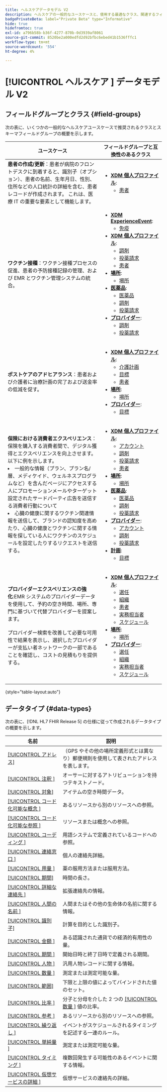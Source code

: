 ```yaml
---
title: ヘルスケアデータモデル V2
description: ヘルスケアの一般的なユースケースと、使用する最適なクラス、関連するフィールドグループ、データタイプについて説明します。
badgePrivateBeta: label="Private Beta" type="Informative"
hide: true
hidefromtoc: true
exl-id: a796b58b-b36f-4277-870b-0d3939af8061
source-git-commit: 8520be2a000edfd2d92bfbc6ebed41b1536fffc1
workflow-type: tm+mt
source-wordcount: '554'
ht-degree: 4%

---
```


# [!UICONTROL  ヘルスケア ] データモデル V2

## フィールドグループとクラス {#field-groups}

次の表に、いくつかの一般的なヘルスケアユースケースで推奨されるクラスとスキーマフィールドグループの概要を示します。

| ユースケース | フィールドグループと互換性のあるクラス |
| --- | --- |
| **患者の作成/更新**：患者が病院のフロントデスクに到着すると、識別子（オプション）、患者の名前、生年月日、性別、住所などの人口統計の詳細を含む、患者レコードが作成されます。 これは、医療 IT の重要な要素として機能します。 | <ul><li>**[XDM 個人プロファイル](../../classes/individual-profile.md)**:<ul><li>[ 患者 ](./field-groups/patient.md)</li></ul></li></ul> |
| **ワクチン接種**：ワクチン接種プロセスの促進、患者の予防接種記録の管理、および EMR とワクチン管理システムの統合。 | <ul><li>**[XDM ExperienceEvent](../../classes/experienceevent.md)**:<ul><li>[ 免疫 ](./field-groups/immunization.md)</li></ul></li><li>**[XDM 個人プロファイル](../../classes/individual-profile.md)**:<ul><li>[ 調剤 ](./field-groups/medication-dispense.md)</li><li>[ 投薬請求 ](./field-groups/medication-request.md)</li><li>[ 患者 ](./field-groups/patient.md)</li></ul></li><li>**[場所](./classes/location.md)**:<ul><li>[場所](./field-groups/location.md)</li></ul><li>**[医薬品](../../classes/medication.md)**:<ul><li>[ 医薬品 ](./field-groups/medication.md)</li><li>[ 調剤 ](./field-groups/medication-dispense.md)</li><li>[ 投薬請求 ](./field-groups/medication-request.md)</li></ul></li><li>**[プロバイダー](../../classes/provider.md)**:<ul><li>[ 調剤 ](./field-groups/medication-dispense.md)</li><li>[ 投薬請求 ](./field-groups/medication-request.md)</li></ul></li></ul> |
| **ポストケアのアドヒアランス**：患者および介護者に治療計画の完了および送金率の低減を促す。 | <ul><li>**[XDM 個人プロファイル](../../classes/individual-profile.md)**:<ul><li>[ 介護計画 ](./field-groups/care-plan.md)</li><li>[ 目標 ](./field-groups/goal.md)</li><li>[ 患者 ](./field-groups/patient.md)</li></ul></li><li>**[場所](./classes/location.md)**:<ul><li>[場所](./field-groups/location.md)</li></ul><li>**[プロバイダー](../../classes/provider.md)**:<ul><li>[ 目標 ](./field-groups/goal.md)</li></ul></li></ul> |
| **保険における消費者エクスペリエンス**：保険を購入する消費者間で、デジタル獲得とエクスペリエンスを向上させます。 以下に例を示します。 <li> 一般的な情報（プラン、プラン名/層、メディケイド、ウェルネスプログラムなど）を含んだページにアクセスする人にプロモーションメールやターゲット設定されたサードパーティ広告を送信する消費者行動について</li><li> 心臓の健康に関するワクチン関連情報を送信して、ブランドの認知度を高めたり、心臓の健康とワクチンに関する情報を探している人にワクチンのスケジュールを設定したりするリクエストを送信する。 </li> | <ul><li>**[XDM 個人プロファイル](../../classes/individual-profile.md)**:<ul><li>[アカウント](./field-groups/account.md)</li><li>[ 調剤 ](./field-groups/medication-dispense.md)</li><li>[ 投薬請求 ](./field-groups/medication-request.md)</li><li>[ 患者 ](./field-groups/patient.md)</li></ul></li><li>**[場所](./classes/location.md)**:<ul><li>[場所](./field-groups/location.md)</li></ul><li>**[医薬品](../../classes/medication.md)**:<ul><li>[ 医薬品 ](./field-groups/medication.md)</li><li>[ 調剤 ](./field-groups/medication-dispense.md)</li><li>[ 投薬請求 ](./field-groups/medication-request.md)</li></ul></li><li>**[プロバイダー](../../classes/provider.md)**:<ul><li>[アカウント](./field-groups/account.md)</li><li>[ 調剤 ](./field-groups/medication-dispense.md)</li><li>[ 投薬請求 ](./field-groups/medication-request.md)</li></ul><li>**[計画](../../classes/plan.md)**:<ul><li>[ 目標 ](./field-groups/coverage.md)</li></ul></li></ul> |
| **プロバイダーエクスペリエンスの強化**:EMR システムのプロバイダーデータを使用して、予約の空き時間、場所、専門に基づいて代替プロバイダーを提案します。<br> <br> プロバイダー検索を改善して必要な可用性で結果を表示し、選択したプロバイダーが支払い者ネットワークの一部であることを確認し、コストの見積もりを提供する。 | <ul><li>**[XDM 個人プロファイル](../../classes/individual-profile.md)**:<ul><li>[ 選任 ](./field-groups/appointment.md)</li><li>[ 組織 ](./field-groups/organization.md)</li><li>[ 患者 ](./field-groups/patient.md)</li><li>[ 実務担当者 ](./field-groups/practioner.md)</li><li>[スケジュール](./field-groups/schedule.md)</li></ul></li><li>**[場所](./classes/location.md)**:<ul><li>[場所](./field-groups/location.md)</li></ul><li>**[プロバイダー](../../classes/provider.md)**:<ul><li>[ 選任 ](./field-groups/appointment.md)</li><li>[ 組織 ](./field-groups/organization.md)</li><li>[ 実務担当者 ](./field-groups/practioner.md)</li><li>[スケジュール](./field-groups/schedule.md)</li></ul></li></ul> |

{style="table-layout:auto"}

## データタイプ {#data-types}

次の表に、[!DNL HL7 FHIR Release 5] の仕様に従って作成されるデータタイプの概要を示します。

| 名前 | 説明 |
| --- | --- |
| [[!UICONTROL アドレス]](./data-types/address.md) | （GPS やその他の場所定義形式とは異なり）郵便規則を使用して表されたアドレスを表します。 |
| [[!UICONTROL  注釈 ]](./data-types/annotation.md) | オーサーに対するアトリビューションを持つテキストノード。 |
| [[!UICONTROL 対象]](./data-types/availability.md) | アイテムの空き時間データ。 |
| [[!UICONTROL  コード化可能な概念 ]](./data-types/codeable-concept.md) | あるリソースから別のリソースへの参照。 |
| [[!UICONTROL  コード化可能な参照 ]](./data-types/codeable-reference.md) | リソースまたは概念への参照。 |
| [[!UICONTROL  コーディング ]](./data-types/coding.md) | 用語システムで定義されているコードへの参照。 |
| [[!UICONTROL  連絡窓口 ]](./data-types/contact-point.md) | 個人の連絡先詳細。 |
| [[!UICONTROL  用量 ]](./data-types/dosage.md) | 薬の服用方法または服用方法。 |
| [[!UICONTROL 期間]](./data-types/duration.md) | 時間の長さ。 |
| [[!UICONTROL  詳細な連絡先 ]](./data-types/extended-contact-detail.md) | 拡張連絡先の情報。 |
| [[!UICONTROL  人間の名前 ]](./data-types/human-name.md) | 人間またはその他の生命体の名前に関する情報。 |
| [[!UICONTROL 識別子]](./data-types/identifier.md) | 計算を目的とした識別子。 |
| [[!UICONTROL  金額 ]](./data-types/money.md) | ある認識された通貨での経済的有用性の量。 |
| [[!UICONTROL  期間 ]](./data-types/period.md) | 開始日時と終了日時で定義される期間。 |
| [[!UICONTROL  人物 ]](./data-types/person.md) | 汎用人物レコードに関する情報。 |
| [[!UICONTROL  数量 ]](./data-types/quantity.md) | 測定または測定可能な量。 |
| [[!UICONTROL 範囲]](./data-types/range.md) | 下限と上限の値によってバインドされた値のセット。 |
| [[!UICONTROL  比率 ]](./data-types/ratio.md) | 分子と分母を介した 2 つの [[!UICONTROL  数量 ]](./data-types/quantity.md) 値の比率。 |
| [[!UICONTROL  参考 ]](./data-types/reference.md) | あるリソースから別のリソースへの参照。 |
| [[!UICONTROL  繰り返し ]](./data-types/repeat.md) | イベントがスケジュールされるタイミングを記述する一連のルール。 |
| [[!UICONTROL  単純量 ]](./data-types/simple-quantity.md) | 測定または測定可能な量。 |
| [[!UICONTROL  タイミング ]](./data-types/timing.md) | 複数回発生する可能性のあるイベントに関する情報。 |
| [[!UICONTROL  仮想サービスの詳細 ]](./data-types/virtual-service-detail.md) | 仮想サービスの連絡先の詳細。 |
